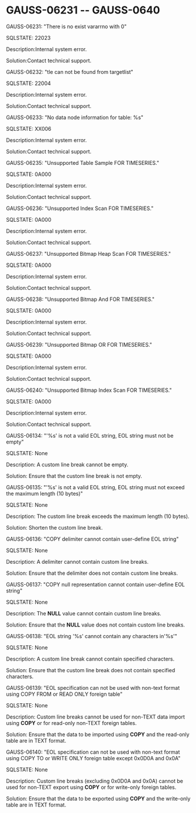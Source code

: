 # GAUSS-06231 -- GAUSS-0640<a name="EN-US_TOPIC_0302073576"></a>

GAUSS-06231: "There is no exist vararrno with 0"

SQLSTATE: 22023

Description:Internal system error.

Solution:Contact technical support.

GAUSS-06232: "tle can not be found from targetlist"

SQLSTATE: 22004

Description:Internal system error.

Solution:Contact technical support.

GAUSS-06233: "No data node information for table: %s"

SQLSTATE: XX006

Description:Internal system error.

Solution:Contact technical support.

GAUSS-06235: "Unsupported Table Sample FOR TIMESERIES."

SQLSTATE: 0A000

Description:Internal system error.

Solution:Contact technical support.

GAUSS-06236: "Unsupported Index Scan FOR TIMESERIES."

SQLSTATE: 0A000

Description:Internal system error.

Solution:Contact technical support.

GAUSS-06237: "Unsupported Bitmap Heap Scan FOR TIMESERIES."

SQLSTATE: 0A000

Description:Internal system error.

Solution:Contact technical support.

GAUSS-06238: "Unsupported Bitmap And FOR TIMESERIES."

SQLSTATE: 0A000

Description:Internal system error.

Solution:Contact technical support.

GAUSS-06239: "Unsupported Bitmap OR FOR TIMESERIES."

SQLSTATE: 0A000

Description:Internal system error.

Solution:Contact technical support.

GAUSS-06240: "Unsupported Bitmap Index Scan FOR TIMESERIES."

SQLSTATE: 0A000

Description:Internal system error.

Solution:Contact technical support.

GAUSS-06134: "'%s' is not a valid EOL string, EOL string must not be empty"

SQLSTATE: None

Description: A custom line break cannot be empty.

Solution: Ensure that the custom line break is not empty.

GAUSS-06135: "'%s' is not a valid EOL string, EOL string must not exceed the maximum length \(10 bytes\)"

SQLSTATE: None

Description: The custom line break exceeds the maximum length \(10 bytes\).

Solution: Shorten the custom line break.

GAUSS-06136: "COPY delimiter cannot contain user-define EOL string"

SQLSTATE: None

Description: A delimiter cannot contain custom line breaks.

Solution: Ensure that the delimiter does not contain custom line breaks.

GAUSS-06137: "COPY null representation cannot contain user-define EOL string"

SQLSTATE: None

Description: The  **NULL**  value cannot contain custom line breaks.

Solution: Ensure that the  **NULL**  value does not contain custom line breaks.

GAUSS-06138: "EOL string '%s' cannot contain any characters in'%s'"

SQLSTATE: None

Description: A custom line break cannot contain specified characters.

Solution: Ensure that the custom line break does not contain specified characters.

GAUSS-06139: "EOL specification can not be used with non-text format using COPY FROM or READ ONLY foreign table"

SQLSTATE: None

Description: Custom line breaks cannot be used for non-TEXT data import using  **COPY**  or for read-only non-TEXT foreign tables.

Solution: Ensure that the data to be imported using  **COPY**  and the read-only table are in TEXT format.

GAUSS-06140: "EOL specification can not be used with non-text format using COPY TO or WRITE ONLY foreign table except 0x0D0A and 0x0A"

SQLSTATE: None

Description: Custom line breaks \(excluding 0x0D0A and 0x0A\) cannot be used for non-TEXT export using  **COPY**  or for write-only foreign tables.

Solution: Ensure that the data to be exported using  **COPY**  and the write-only table are in TEXT format.

